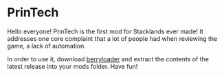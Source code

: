 # PrinTech

Hello everyone! PrinTech is the first mod for Stacklands ever made!
It addresses one core complaint that a lot of people had when reviewing the game, a lack of automation.

In order to use it, download [berryloader](https://github.com/BerryLoader/) and extract the contents of the latest release into your mods folder. Have fun!